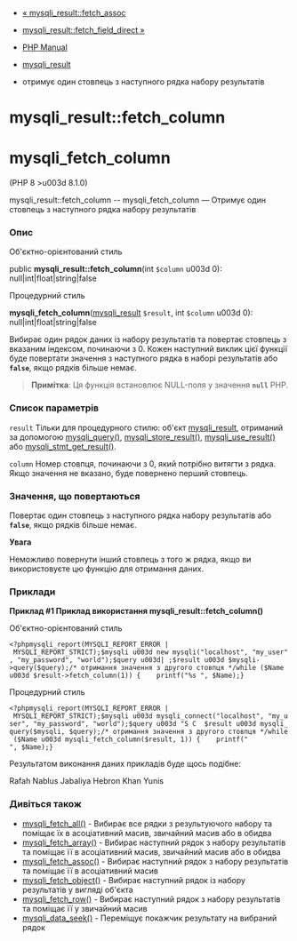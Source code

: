- [« mysqli_result::fetch_assoc](mysqli-result.fetch-assoc.md)
- [mysqli_result::fetch_field_direct
»](mysqli-result.fetch-field-direct.md)

- [PHP Manual](index.md)
- [mysqli_result](class.mysqli-result.md)
- отримує один стовпець з наступного рядка набору результатів

# mysqli_result::fetch_column

# mysqli_fetch_column

(PHP 8 \>u003d 8.1.0)

mysqli_result::fetch_column -- mysqli_fetch_column — Отримує один
стовпець з наступного рядка набору результатів

### Опис

Об'єктно-орієнтований стиль

public **mysqli_result::fetch_column**(int `$column` u003d 0):
null\|int\|float\|string\|false

Процедурний стиль

**mysqli_fetch_column**([mysqli_result](class.mysqli-result.md)
`$result`, int `$column` u003d 0): null\|int\|float\|string\|false

Вибирає один рядок даних із набору результатів та повертає стовпець з
вказаним індексом, починаючи з 0. Кожен наступний виклик цієї функції
буде повертати значення з наступного рядка в наборі результатів або
**`false`**, якщо рядків більше немає.

> **Примітка**: Ця функція встановлює NULL-поля у значення
> **`null`** PHP.

### Список параметрів

`result`
Тільки для процедурного стилю: об'єкт
[mysqli_result](class.mysqli-result.md), отриманий за допомогою
[mysqli_query()](mysqli.query.md),
[mysqli_store_result()](mysqli.store-result.md),
[mysqli_use_result()](mysqli.use-result.md) або
[mysqli_stmt_get_result()](mysqli-stmt.get-result.md).

`column`
Номер стовпця, починаючи з 0, який потрібно витягти з рядка. Якщо
значення не вказано, буде повернено перший стовпець.

### Значення, що повертаються

Повертає один стовпець з наступного рядка набору результатів або
**`false`**, якщо рядків більше немає.

**Увага**

Неможливо повернути інший стовпець з того ж рядка, якщо ви використовуєте
цю функцію для отримання даних.

### Приклади

**Приклад #1 Приклад використання **mysqli_result::fetch_column()****

Об'єктно-орієнтований стиль

`<?phpmysqli_report(MYSQLI_REPORT_ERROR | MYSQLI_REPORT_STRICT);$mysqli u003d new mysqli("localhost", "my_user", "my_password", "world");$query u003d| ;$result u003d $mysqli->query($query);/* отримання значення з другого стовпця */while ($Name u003d $result->fetch_column(1)) {    printf("%s
", $Name);} `

Процедурний стиль

`<?phpmysqli_report(MYSQLI_REPORT_ERROR | MYSQLI_REPORT_STRICT);$mysqli u003d mysqli_connect("localhost", "my_user", "my_password", "world");$query u003d "S C  $result u003d mysqli_query($mysqli, $query);/* отримання значення з другого стовпця */while ($Name u003d mysqli_fetch_column($result, 1)) {    printf("
", $Name);} `

Результатом виконання даних прикладів буде щось подібне:

Rafah
Nablus
Jabaliya
Hebron
Khan Yunis

### Дивіться також

- [mysqli_fetch_all()](mysqli-result.fetch-all.md) - Вибирає все
рядки з результуючого набору та поміщає їх в асоціативний
масив, звичайний масив або в обидва
- [mysqli_fetch_array()](mysqli-result.fetch-array.md) - Вибирає
наступний рядок з набору результатів та поміщає її в асоціативний
масив, звичайний масив або в обидва
- [mysqli_fetch_assoc()](mysqli-result.fetch-assoc.md) - Вибирає
наступний рядок з набору результатів та поміщає її в асоціативний
масив
- [mysqli_fetch_object()](mysqli-result.fetch-object.md) - Вибирає
наступний рядок із набору результатів у вигляді об'єкта
- [mysqli_fetch_row()](mysqli-result.fetch-row.md) - Вибирає
наступний рядок з набору результатів та поміщає її у звичайний
масив
- [mysqli_data_seek()](mysqli-result.data-seek.md) - Переміщує
покажчик результату на вибраний рядок
